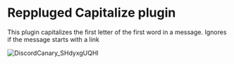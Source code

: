 # Reppluged Capitalize plugin

This plugin capitalizes the first letter of the first word in a message. Ignores if the message starts with a link

![DiscordCanary_SHdyxgUQHl](https://user-images.githubusercontent.com/68181944/209027175-73263d77-b500-485c-9e5f-96397c1f20b7.gif)
